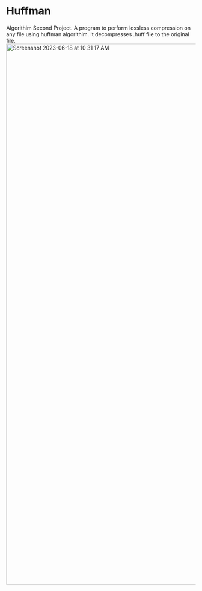 # Huffman
Algorithim Second Project. A program to perform lossless compression on any file using huffman algorithim. It decompresses .huff file to the original file.
<img width="1434" alt="Screenshot 2023-06-18 at 10 31 17 AM" src="https://github.com/BelalHmeidat/Huffman/assets/26521613/c37e35dd-991d-460d-93d3-e8d8182dce0d">
